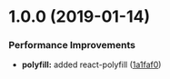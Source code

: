 # 1.0.0 (2019-01-14)


### Performance Improvements

* **polyfill:** added react-polyfill ([1a1faf0](https://module.kopaxgroup.com/yeutech/react-intl-polyfill/commit/1a1faf0))
